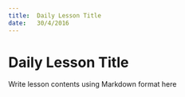 ```yaml
---
title:  Daily Lesson Title
date:   30/4/2016
---
```


# Daily Lesson Title

Write lesson contents using Markdown format here